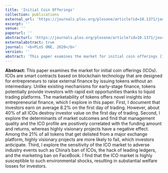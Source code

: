 ```yaml
---
title: 'Initial Coin Offerings'
collection: publications
external_url: 'https://journals.plos.org/plosone/article?id=10.1371/journal.pone.0233018'
excerpt: ''
venue: ''
paperurl: ''
abstracturl: 'https://journals.plos.org/plosone/article?id=10.1371/journal.pone.0233018'
externalabstract: true
journal: '<b>PLoS ONE, 2020</b>'
version: ''
abstract: 'This paper examines the market for initial coin offerings (ICOs). ICOs are smart contracts based on blockchain technology that are designed for entrepreneurs to raise external finance by issuing tokens without an intermediary. Unlike existing mechanisms for early-stage finance, tokens potentially provide investors with rapid exit opportunities thanks to liquid trading platforms. The marketability of tokens offers novel insights into entrepreneurial finance, which I explore in this paper. First, I document that investors earn on average 8.2% on the first day of trading. However, about 40% of all ICOs destroy investor value on the first day of trading. Second, I explore the determinants of market outcomes and find that management quality and the ICO profile are positively correlated with the funding amount and returns, whereas highly visionary projects have a negative effect. Among the 21% of all tokens that get delisted from a major exchange platform, highly visionary projects are more likely to fail, which investors anticipate. Third, I explore the sensitivity of the ICO market to adverse industry events such as China’s ban of ICOs, the hack of leading ledgers, and the marketing ban on FaceBook. I find that the ICO market is highly susceptible to such environmental shocks, resulting in substantial welfare losses for investors.'
---
```


<strong>Abstract:</strong> This paper examines the market for initial coin offerings (ICOs). ICOs are smart contracts based on blockchain technology that are designed for entrepreneurs to raise external finance by issuing tokens without an intermediary. Unlike existing mechanisms for early-stage finance, tokens potentially provide investors with rapid exit opportunities thanks to liquid trading platforms. The marketability of tokens offers novel insights into entrepreneurial finance, which I explore in this paper. First, I document that investors earn on average 8.2% on the first day of trading. However, about 40% of all ICOs destroy investor value on the first day of trading. Second, I explore the determinants of market outcomes and find that management quality and the ICO profile are positively correlated with the funding amount and returns, whereas highly visionary projects have a negative effect. Among the 21% of all tokens that get delisted from a major exchange platform, highly visionary projects are more likely to fail, which investors anticipate. Third, I explore the sensitivity of the ICO market to adverse industry events such as China’s ban of ICOs, the hack of leading ledgers, and the marketing ban on FaceBook. I find that the ICO market is highly susceptible to such environmental shocks, resulting in substantial welfare losses for investors.
